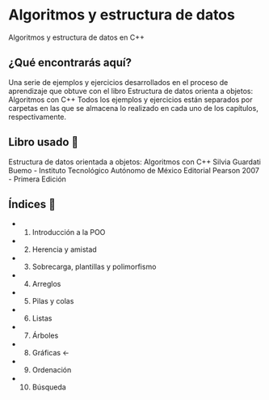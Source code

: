 ﻿# Algoritmos y estructura de datos
Algoritmos y estructura de datos en C++

## ¿Qué encontrarás aquí?
Una serie de ejemplos y ejercicios desarrollados en el proceso de aprendizaje
que obtuve con el libro Estructura de datos orienta a objetos: Algoritmos con C++
Todos los ejemplos y ejercicios están separados por carpetas en las que se 
almacena lo realizado en cada uno de los capítulos, respectivamente.

## Libro usado 📖
Estructura de datos orientada a objetos: Algoritmos con C++
Silvia Guardati Buemo - Instituto Tecnológico Autónomo de México
Editorial Pearson 2007 - Primera Edición

## Índices 📌
- 1. Introducción a la POO
- 2. Herencia y amistad
- 3. Sobrecarga, plantillas y polimorfismo
- 4. Arreglos
- 5. Pilas y colas
- 6. Listas
- 7. Árboles
- 8. Gráficas <-
- 9. Ordenación
- 10. Búsqueda